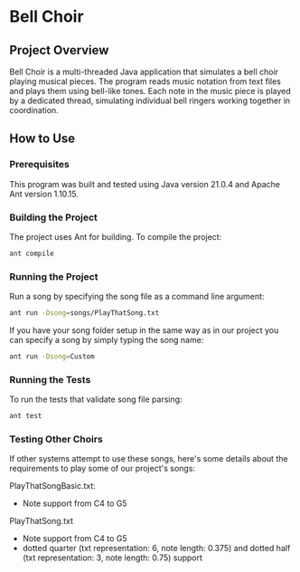 # Bell Choir

## Project Overview

Bell Choir is a multi-threaded Java application that simulates a bell choir playing musical pieces. The program reads music notation from text files and plays them using bell-like tones. Each note in the music piece is played by a dedicated thread, simulating individual bell ringers working together in coordination.

## How to Use

### Prerequisites

This program was built and tested using Java version 21.0.4 and Apache Ant version 1.10.15. 

### Building the Project
The project uses Ant for building. To compile the project:

```bash
ant compile
```

### Running the Project

Run a song by specifying the song file as a command line argument:

```bash
ant run -Dsong=songs/PlayThatSong.txt
```

If you have your song folder setup in the same way as in our project you can specify a song by simply typing the song name:

```bash
ant run -Dsong=Custom
```

### Running the Tests
To run the tests that validate song file parsing:

```bash
ant test
```

### Testing Other Choirs

If other systems attempt to use these songs, here's some details about the requirements to play some of our project's songs:

PlayThatSongBasic.txt: 
- Note support from C4 to G5

PlayThatSong.txt
- Note support from C4 to G5
- dotted quarter (txt representation: 6, note length: 0.375) and dotted half (txt representation: 3, note length: 0.75) support